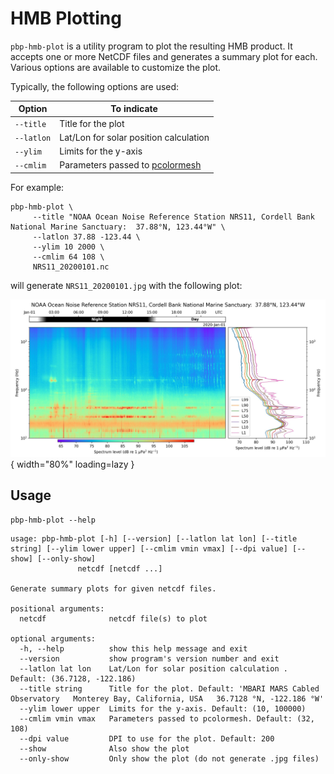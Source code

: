 # HMB Plotting

`pbp-hmb-plot` is a utility program to plot the resulting HMB product.
It accepts one or more NetCDF files and generates a summary plot for each.
Various options are available to customize the plot.

Typically, the following options are used: 

| Option       | To indicate   |
| ------------ |--------------- |
| `--title`    | Title for the plot |
| `--latlon`   | Lat/Lon for solar position calculation |
| `--ylim`     | Limits for the y-axis |
| `--cmlim`    | Parameters passed to [pcolormesh] |

[pcolormesh]: https://matplotlib.org/stable/api/_as_gen/matplotlib.pyplot.pcolormesh.html#matplotlib-pyplot-pcolormesh

For example:

```text
pbp-hmb-plot \
     --title "NOAA Ocean Noise Reference Station NRS11, Cordell Bank National Marine Sanctuary:  37.88°N, 123.44°W" \
     --latlon 37.88 -123.44 \
     --ylim 10 2000 \
     --cmlim 64 108 \
     NRS11_20200101.nc
```
will generate `NRS11_20200101.jpg` with the following plot:

![](../img/NRS11_20200101.jpg){ width="80%" loading=lazy }


## Usage

```shell
pbp-hmb-plot --help
```
```text
usage: pbp-hmb-plot [-h] [--version] [--latlon lat lon] [--title string] [--ylim lower upper] [--cmlim vmin vmax] [--dpi value] [--show] [--only-show]
               netcdf [netcdf ...]

Generate summary plots for given netcdf files.

positional arguments:
  netcdf              netcdf file(s) to plot

optional arguments:
  -h, --help          show this help message and exit
  --version           show program's version number and exit
  --latlon lat lon    Lat/Lon for solar position calculation . Default: (36.7128, -122.186)
  --title string      Title for the plot. Default: 'MBARI MARS Cabled Observatory   Monterey Bay, California, USA   36.7128 °N, -122.186 °W'
  --ylim lower upper  Limits for the y-axis. Default: (10, 100000)
  --cmlim vmin vmax   Parameters passed to pcolormesh. Default: (32, 108)
  --dpi value         DPI to use for the plot. Default: 200
  --show              Also show the plot
  --only-show         Only show the plot (do not generate .jpg files)
```

